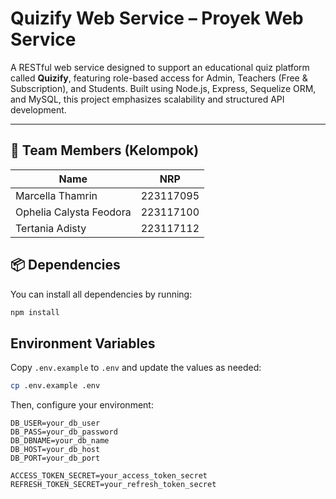 # Quizify Web Service – Proyek Web Service

A RESTful web service designed to support an educational quiz platform called **Quizify**, featuring role-based access for Admin, Teachers (Free & Subscription), and Students. Built using Node.js, Express, Sequelize ORM, and MySQL, this project emphasizes scalability and structured API development.

---

## 👥 Team Members (Kelompok)

| Name                      | NRP         |
|---------------------------|-------------|
| Marcella Thamrin          | 223117095   |
| Ophelia Calysta Feodora   | 223117100   |
| Tertania Adisty           | 223117112   |

## 📦 Dependencies

You can install all dependencies by running:

```bash
npm install
```

## Environment Variables

Copy `.env.example` to `.env` and update the values as needed:

```bash
cp .env.example .env
```
Then, configure your environment:
```
DB_USER=your_db_user
DB_PASS=your_db_password
DB_DBNAME=your_db_name
DB_HOST=your_db_host
DB_PORT=your_db_port

ACCESS_TOKEN_SECRET=your_access_token_secret
REFRESH_TOKEN_SECRET=your_refresh_token_secret
```
